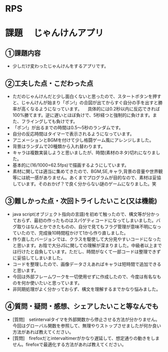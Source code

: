 # RPS

# 課題　 じゃんけんアプリ

## ①課題内容
- 少しだけ変わったじゃんけんをするアプリです。

## ②工夫した点・こだわった点
- ただのじゃんけんだと少し面白くないと思ったので、スタートボタンを押すと、じゃんけんが始まり「ポン!」の合図が出てからすぐ自分の手を出すと勝率が高くなるようになっています。
　具体的には0.2秒以内に反応できれば100%勝てます。逆に遅いとほぼ負けで、5秒経つと強制的に負けます。また、フライングしても負けです。
- 「ポン!」が出るまでの時間は0.5～5秒のランダムです。
- 自分の反応時間はタイマーで表示されるようになっています。
- アニメーションとBGMを付けて少し格闘ゲーム風にアレンジしました。
- 背景はランダムで20種類から入れ替わります。
- キャラは複数実装しようと思いましたが、時間(素材のネタ)切れになりました。
- 基本的に(16/1000=62.5fps)で描画するようにしています。
- 素材に関しては適当に集めてきたので、BGM,SE,キャラ,背景の音量や世界観等には統一感がありません。あくまでプログラムが目的なので、素材は妥協しています。そのおかげ？で良く分からない謎のゲームになりました。笑

## ③難しかった点・次回トライしたいこと(又は機能)
- java script(オブジェクト指向の言語)を初めて触ったので、構文等が分かっておらず、最初の作ったものはスパゲティコードになってしまいました。バグ取りはなんとかできたものの、自分で見てもフラグ管理が意味不明になっていたので、完成後10時間程かけて1から作り直しました。
- 作り直したバージョンでは、クラスを駆使して大分見やすいコードになったと思います。お陰で大分JSに関しての理解が深まりました。中級者以上までは行けたと自負しています。ただし、時間がなくて一部コードは整理できずに妥協してしまいました。
- コードを整理したので、画像データさえあればキャラは短時間で追加できると思います。
- 今回は外部フレームワークを一切使用せずに作成したので、今度は有名なものを何か使いたいと思っています。
- 非同期処理がよく分かっておらず、構文を理解するまでかなり悩みました。

## ④質問・疑問・感想、シェアしたいこと等なんでも
- [質問]　setintervalタイマを外部関数から停止させる方法が分かりません。今回はグローバル関数を参照して、無理やりストップさせましたが何か良い方法があれば教えてください。
- [質問]　firefoxだとintervaltimerがかなり遅延して、想定通りの動きをしません。firefoxで最適化する方法があれば教えてください。
